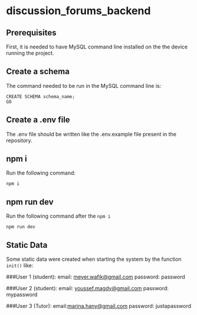 # discussion_forums_backend
## Prerequisites
First, it is needed to have MySQL command line installed on the the device running the project.

## Create a schema
The command needed to be run in the MySQL command line is:
```
CREATE SCHEMA schema_name;
GO
```

## Create a .env file
The .env file should be written like the .env.example file present in the repository.

## npm i
Run the following command:
```
npm i
```

## npm run dev
Run the following command after the ```npm i```
```
npm run dev
```

## Static Data
Some static data were created when starting the system by the function ```init()``` like:


###User 1 (student): 
email: meyer.wafik@gmail.com
password: password


###User 2 (student):
email: youssef.magdy@gmail.com
password: mypassword


###User 3 (Tutor):
email:marina.hany@gmail.com
password: justapassword